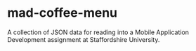 # mad-coffee-menu
A collection of JSON data for reading into a Mobile Application Development assignment at Staffordshire University.
